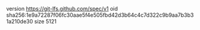 version https://git-lfs.github.com/spec/v1
oid sha256:1e9a72287f06fc30aae5f4e505fbd42d3b64c4c7d322c9b9aa7b3b31a210de30
size 5121
